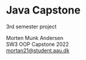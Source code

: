 # Java Capstone
 3rd semester project

Morten Munk Andersen \
SW3 OOP Capstone 2022 \
mortan21@student.aau.dk